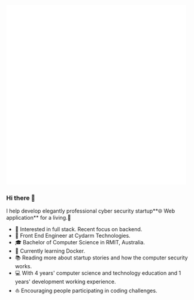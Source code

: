 ![](https://github.com/s3638498/s3638498/blob/master/profile.gif)
### Hi there 👋
I help develop elegantly professional cyber security startup**🌐 Web application** for a living.🌈    

* 🧐   Interested in full stack. Recent focus on backend.
* 💼   Front End Engineer at Cydarm Technologies.
* 🎓   Bachelor of Computer Science in RMIT, Australia.
* 🌱   Currently learning Docker.
* 📚   Reading more about startup stories and how the computer security works.
* 💻   With 4 years' computer science and technology education and 1 years' development working experience.
* ⛵   Encouraging people participating in coding challenges.
